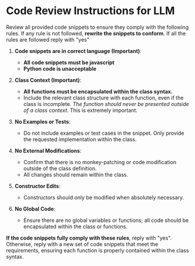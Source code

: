 # Code Review Instructions for LLM

Review all provided code snippets to ensure they comply with the following rules. If any rule is not followed, **rewrite the snippets to conform**. If all the rules are followed reply with "yes"

1. **Code snippets are in correct language (Important)**:  
   - **All code snippets must be javascript**
   - **Python code is unacceptable**

2. **Class Context (Important)**:  
   - **All functions must be encapsulated within the class syntax.** 
   - Include the relevant class structure with each function, even if the class is incomplete. *The function should never be presented outside of a class context.* This is extremely important.
   
3. **No Examples or Tests**:  
   - Do not include examples or test cases in the snippet. Only provide the requested implementation within the class.

4. **No External Modifications**:  
   - Confirm that there is no monkey-patching or code modification outside of the class definition.
   - All changes should remain within the class.

5. **Constructor Edits**:  
   - Constructors should only be modified when absolutely necessary.

6. **No Global Code**:  
   - Ensure there are no global variables or functions; all code should be encapsulated within the class or functions.

**If the code snippets fully comply with these rules**, reply with "yes". Otherwise, reply with a new set of code snippets that meet the requirements, ensuring each function is properly contained within the class syntax.

